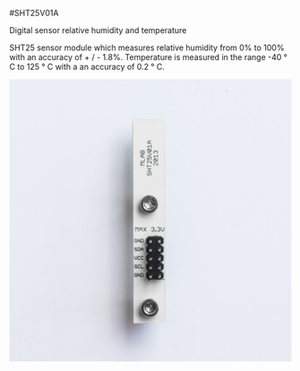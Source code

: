 <!--- PrjInfo ---> <!--- Please remove this line after manually editing --->
<!--- 00a56be08b96043df9e37d6aff7b6990 --->
<!--- Created:20170111-16:38: ---> 
<!--- Author:Mlab: ---> 
<!--- AuthorEmail:mlab@mlab.cz: ---> 
<!--- Tags:imported: ---> 
<!--- Ust:http://www.ust.cz/shop/product_info.php?cPath=22_28&products_id=219&osCsid=akl7k8k204jn8n7l79l3l6tb70: ---> 
<!--- Name:SHT25V01A: --->
#SHT25V01A 
<!--- LongName --->
Digital sensor relative humidity and temperature
<!--- ELongName ---> 

<!--- Lead --->
SHT25 sensor module which measures relative humidity from 0% to 100% with an accuracy of + / - 1.8%. Temperature is measured in the range -40 ° C to 125 ° C with a  an accuracy of 0.2 ° C.
<!--- ELead ---> 

![LeadImg](DOC/SRC/img/SHT25V01A_Top_Big.jpg) 


​
​
<!--- Description --->
<!--- EDescription --->
<!--- Content --->
<!--- EContent --->
            